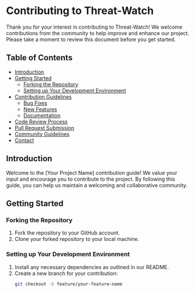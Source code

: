 # Contributing to Threat-Watch 

Thank you for your interest in contributing to Threat-Watch! We welcome contributions from the community to help improve and enhance our project. Please take a moment to review this document before you get started.

## Table of Contents

- [Introduction](#introduction)
- [Getting Started](#getting-started)
  - [Forking the Repository](#forking-the-repository)
  - [Setting up Your Development Environment](#setting-up-your-development-environment)
- [Contribution Guidelines](#contribution-guidelines)
  - [Bug Fixes](#bug-fixes)
  - [New Features](#new-features)
  - [Documentation](#documentation)
- [Code Review Process](#code-review-process)
- [Pull Request Submission](#pull-request-submission)
- [Community Guidelines](#community-guidelines)
- [Contact](#contact)

## Introduction

Welcome to the [Your Project Name] contribution guide! We value your input and encourage you to contribute to the project. By following this guide, you can help us maintain a welcoming and collaborative community.

## Getting Started

### Forking the Repository

1. Fork the repository to your GitHub account.
2. Clone your forked repository to your local machine.

### Setting up Your Development Environment

1. Install any necessary dependencies as outlined in our README.
2. Create a new branch for your contribution:
   ```bash
   git checkout -b feature/your-feature-name
